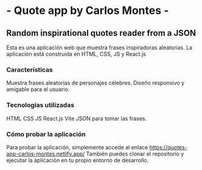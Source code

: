 # - Quote app by Carlos Montes -

## Random inspirational quotes reader from a JSON

Esta es una aplicación web que muestra frases inspiradoras aleatorias. La aplicación está construida en HTML, CSS, JS y React.js

### Características
Muestra frases aleatorias de personajes célebres.
Diseño responsivo y amigable para el usuario.

### Tecnologías utilizadas
HTML
CSS
JS
React.js
Vite
JSON para tomar las frases.

### Cómo probar la aplicación
Para probar la aplicación, simplemente accede al enlace https://quotes-app-carlos-montes.netlify.app/
También puedes clonar el repositorio y ejecutar la aplicación en tu propio entorno de desarrollo.
